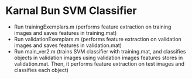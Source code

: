 # Karnal Bun SVM Classifier

* Run trainingExemplars.m (performs feature extraction on training images and saves features in training.mat)
* Run validationExemplars.m (performs feature extraction on validation images and saves features in validation.mat)
* Run main_ver2.m (trains SVM classifier with training.mat, and classifies objects in validation images using validation images features stores in validation.mat. Then, it performs feature extraction on test images and classifies each object)
